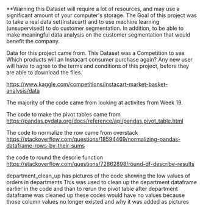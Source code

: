 **Warning this Dataset will require a lot of resources, and may use a significant amount of your computer's storage. The Goal of this project was to take a real data set(Instacart) and to use machine learning (unsupervised) to do customer segmentation.  In addition, to be able to make meaningful data analysis on the customer segmentation that would benefit the company. 


Data for this project came from. This Dataset was a Competition to see Which products will an Instacart consumer purchase again? Any new user will have to agree to the terms and conditions of this project, before they are able to download the files. 

https://www.kaggle.com/competitions/instacart-market-basket-analysis/data

The majority of the code came from looking at activites from Week 19.   

The code to make the pivot tables came from 
https://pandas.pydata.org/docs/reference/api/pandas.pivot_table.html

The code to normalize the row came from overstack
https://stackoverflow.com/questions/18594469/normalizing-pandas-dataframe-rows-by-their-sums

the code to round the descrie function
https://stackoverflow.com/questions/72862898/round-df-describe-results

department_clean_up has pictures of the code showing the low values of orders in departments
This was used to clean up the department dataframe earlier in the code and than to rerun the pivot table
after department dataframe was cleaned up these codes would have no values because those column values no longer existed and why it was added as pictures
